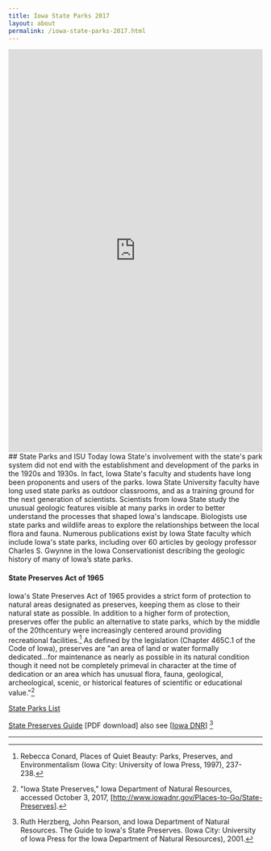 ```yaml
---
title: Iowa State Parks 2017
layout: about
permalink: /iowa-state-parks-2017.html
---
```


<html>
<body>
<!-- Your script tags should be placed before the closing body tag. -->
<link rel="stylesheet" href="https://cdn.knightlab.com/libs/storymapjs/latest/css/storymap.css">
<script type="text/javascript" src="https://cdn.knightlab.com/libs/storymapjs/latest/js/storymap-min.js"></script>

<script>
// storymap_data can be an URL or a Javascript object
var storymap_data = var storymap_data = '/static/demo/demo.json';

// certain settings must be passed within a separate options object
// var storymap_options = {};

// var storymap = new KLStoryMap.StoryMap('mapdiv', storymap_data, storymap_options);
// window.onresize = function(event) {
//    storymap.updateDisplay(); // this isn't automatic
// }
</script>
</body>
</html>

<iframe src="https://uploads.knightlab.com/storymapjs/85c4cee1f88355a2af7ddd934ef5ee15/iowa-state-parks-2017/index.html" frameborder="0" width="100%" height="800" flush-top="0" padding-top="0"></iframe>
## State Parks and ISU Today
Iowa State's involvement with the state's park system did not end with the establishment and development of the parks in the 1920s and 1930s. In fact, Iowa State's faculty and students have long been proponents and users of the parks. Iowa State University faculty have long used state parks as outdoor classrooms, and as a training ground for the next generation of scientists. Scientists from Iowa State study the unusual geologic features visible at many parks in order to better understand the processes that shaped Iowa's landscape. Biologists use state parks and wildlife areas to explore the relationships between the local flora and fauna. Numerous publications exist by Iowa State faculty which include Iowa's state parks, including over 60 articles by geology professor Charles S. Gwynne in the Iowa Conservationist describing the geologic history of many of Iowa’s state parks.

 

#### State Preserves Act of 1965
Iowa's State Preserves Act of 1965 provides a strict form of protection to natural areas designated as preserves, keeping them as close to their natural state as possible. In addition to a higher form of protection, preserves offer the public an alternative to state parks, which by the middle of the 20thcentury were increasingly centered around providing recreational facilities.[^1] As defined by the legislation (Chapter 465C.1 of the Code of Iowa), preserves are "an area of land or water formally dedicated...for maintenance as nearly as possible in its natural condition though it need not be completely primeval in character at the time of dedication or an area which has unusual flora, fauna, geological, archeological, scenic, or historical features of scientific or educational value."[^2]

[State Parks List](http://www.iowadnr.gov/Places-to-Go/State-Preserves)

[State Preserves Guide](http://www.iowadnr.gov/portals/idnr/uploads/preserves/preservesguide.pdf?amp;tabid=944) [PDF download] also see [[Iowa DNR](http://www.iowadnr.gov/Places-to-Go/State-Preserves)] [^3]

***
[^1]:  Rebecca Conard, Places of Quiet Beauty: Parks, Preserves, and Environmentalism (Iowa City: University of Iowa Press, 1997), 237-238.

[^2]:  "Iowa State Preserves," Iowa Department of Natural Resources, accessed October 3, 2017, [http://www.iowadnr.gov/Places-to-Go/State-Preserves].

[^3]:  Ruth Herzberg, John Pearson, and Iowa Department of Natural Resources. The Guide to Iowa's State Preserves. (Iowa City: University of Iowa Press for the Iowa Department of Natural Resources), 2001.
